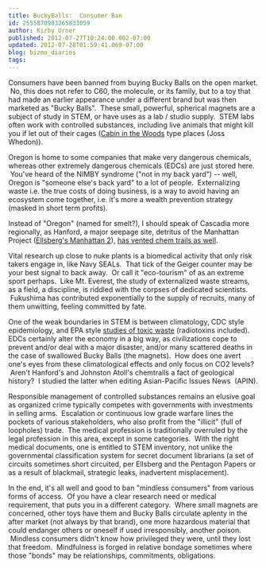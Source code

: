 ```yaml
---
title: BuckyBalls:  Consumer Ban
id: 2555870983265833059
author: Kirby Urner
published: 2012-07-27T10:24:00.002-07:00
updated: 2012-07-28T01:59:41.069-07:00
blog: bizmo_diaries
tags: 
---
```


Consumers have been banned from buying Bucky Balls on the open market.  No, this does not refer to C60, the molecule, or its family, but to a toy that had made an earlier appearance under a different brand but was then marketed as "Bucky Balls".  These small, powerful, spherical magnets are a subject of study in STEM, or have uses as a lab / studio supply.  STEM labs often work with controlled substances, including live animals that might kill you if let out of their cages ([Cabin in the Woods](http://controlroom.blogspot.com/2012/06/more-movies-mcmenamins.html) type places (Joss Whedon)).

Oregon is home to some companies that make very dangerous chemicals, whereas other extremely dangerous chemicals (EDCs) are just stored here.  You've heard of the NIMBY syndrome ("not in my back yard") -- well, Oregon is "someone else's back yard" to a lot of people.  Externalizing waste i.e. the true costs of doing business, is a way to avoid having an ecosystem come together, i.e. it's more a wealth prevention strategy (masked in short term profits).

Instead of "Oregon" (named for smelt?), I should speak of Cascadia more regionally, as Hanford, a major seepage site, detritus of the Manhattan Project ([Ellsberg's Manhattan 2](http://worldgame.blogspot.com/2006/06/fathers-day-weekend.html)), [has vented chem trails as well](http://controlroom.blogspot.com/2010/05/wanderers-2010511.html). 

Vital research up close to nuke plants is a biomedical activity that only risk takers engage in, like Navy SEALs.  That tick of the Geiger counter may be your best signal to back away.  Or call it "eco-tourism" of as an extreme sport perhaps.  Like Mt. Everest, the study of externalized waste streams, as a field, a discipline, is riddled with the corpses of dedicated scientists.  Fukushima has contributed exponentially to the supply of recruits, many of them unwitting, feeling committed by fate.

One of the weak boundaries in STEM is between climatology, CDC style epidemiology, and EPA style [studies of toxic waste](http://mybizmo.blogspot.com/2012/07/big-fix-movie-review.html) (radiotoxins included). EDCs certainly alter the economy in a big way, as civilizations cope to prevent and/or deal with a major disaster, and/or many scattered deaths in the case of swallowed Bucky Balls (the magnets).  How does one avert one's eyes from these climatological effects and only focus on CO2 levels?  Aren't Hanford's and Johnston Atoll's chemtrails a fact of geological history?  I studied the latter when editing Asian-Pacific Issues News  (APIN).

Responsible management of controlled substances remains an elusive goal as organized crime typically competes with governments with investments in selling arms.  Escalation or continuous low grade warfare lines the pockets of various stakeholders, who also profit from the "illicit" (full of loopholes) trade.  The medical profession is traditionally overruled by the legal profession in this area, except in some categories.  With the right medical documents, one is entitled to STEM inventory, not unlike the governmental classification system for secret document librarians (a set of circuits sometimes short circuited, per Ellsberg and the Pentagon Papers or as a result of blackmail, strategic leaks, inadvertent misplacement).

In the end, it's all well and good to ban "mindless consumers" from various forms of access.  Of you have a clear research need or medical requirement, that puts you in a different category.  Where small magnets are concerned, other toys have them and Bucky Balls circulate aplenty in the after market (not always by that brand), one more hazardous material that could endanger others or oneself if used irresponsibly, another poison.  Mindless consumers didn't know how privileged they were, until they lost that freedom.  Mindfulness is forged in relative bondage sometimes where those "bonds" may be relationships, commitments, obligations.